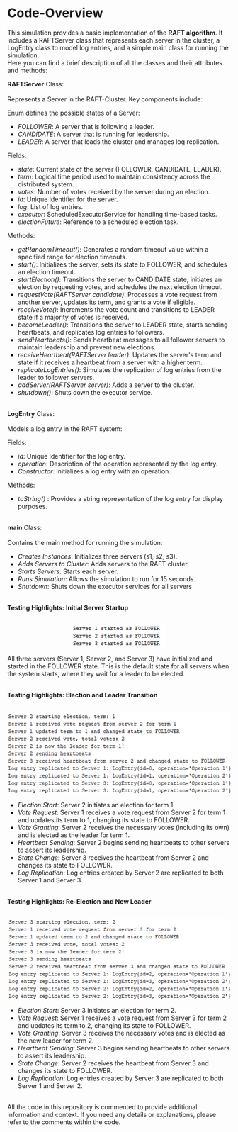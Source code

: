 # Code-Overview
This simulation provides a basic implementation of the **RAFT algorithm**. It includes a RAFTServer class that represents each server in the cluster, a LogEntry class to model log entries, and a simple main class for running the simulation. <br> Here you can find a brief description of all the classes and their attributes and methods:<br>

**RAFTServer** Class: <br><br>
Represents a Server in the RAFT-Cluster. Key components include:

Enum defines the possible states of a Server:

- _FOLLOWER_: A server that is following a leader.
- _CANDIDATE_: A server that is running for leadership.
- _LEADER_: A server that leads the cluster and manages log replication.

Fields: 

- _state_: Current state of the server (FOLLOWER, CANDIDATE, LEADER).
- _term_: Logical time period used to maintain consistency across the distributed system.
- _votes_: Number of votes received by the server during an election.
- _id_: Unique identifier for the server.
- _log_: List of log entries.
- _executor_: ScheduledExecutorService for handling time-based tasks.
- _electionFuture_: Reference to a scheduled election task.

Methods:

- _getRandomTimeout()_: Generates a random timeout value within a specified range for election timeouts.
- _start()_: Initializes the server, sets its state to FOLLOWER, and schedules an election timeout.
- _startElection()_: Transitions the server to CANDIDATE state, initiates an election by requesting votes, and schedules the next election timeout.
- _requestVote(RAFTServer candidate)_: Processes a vote request from another server, updates its term, and grants a vote if eligible.
- _receiveVote()_: Increments the vote count and transitions to LEADER state if a majority of votes is received.
- _becomeLeader()_: Transitions the server to LEADER state, starts sending heartbeats, and replicates log entries to followers.
- _sendHeartbeats()_: Sends heartbeat messages to all follower servers to maintain leadership and prevent new elections.
- _receiveHeartbeat(RAFTServer leader)_: Updates the server's term and state if it receives a heartbeat from a server with a higher term.
- _replicateLogEntries()_: Simulates the replication of log entries from the leader to follower servers.
- _addServer(RAFTServer server)_: Adds a server to the cluster.
- _shutdown()_: Shuts down the executor service. <br><br>

**LogEntry** Class: <br><br>
Models a log entry in the RAFT system:

Fields:

- _id_: Unique identifier for the log entry.
- _operation_: Description of the operation represented by the log entry.
- _Constructor_: Initializes a log entry with an operation. 

Methods:

- _toString()_ : Provides a string representation of the log entry for display purposes.<br><br>

**main** Class:<br><br>
Contains the main method for running the simulation:

- _Creates Instances_: Initializes three servers (s1, s2, s3).
- _Adds Servers to Cluster_: Adds servers to the RAFT cluster.
- _Starts Servers_: Starts each server.
- _Runs Simulation_: Allows the simulation to run for 15 seconds.
- _Shutdown_: Shuts down the executor services for all servers <br><br>

**Testing Highlights: Initial Server Startup**
<br><br>
<p align="center">
  <img src="introduction.png" alt="Example Image"/>
</p>

All three servers (Server 1, Server 2, and Server 3) have initialized and started in the FOLLOWER state. This is the default state for all servers when the system starts, where they wait for a leader to be elected.<br><br>

**Testing Highlights: Election and Leader Transition**
<br><br>
<p align="center">
  <img src="firstTerm.png" alt="Example Image"/>
</p>

- _Election Start_: Server 2 initiates an election for term 1.
- _Vote Request_: Server 1 receives a vote request from Server 2 for term 1 and updates its term to 1, changing its state to FOLLOWER.
- _Vote Granting_: Server 2 receives the necessary votes (including its own) and is elected as the leader for term 1.
- _Heartbeat Sending_: Server 2 begins sending heartbeats to other servers to assert its leadership.
- _State Change_: Server 3 receives the heartbeat from Server 2 and changes its state to FOLLOWER.
- _Log Replication_: Log entries created by Server 2 are replicated to both Server 1 and Server 3.<br><br>
  
**Testing Highlights: Re-Election and New Leader**
<br><br>
<p align="center">
  <img src="changeTerm.png" alt="Example Image"/>
</p>

- _Election Start_: Server 3 initiates an election for term 2.
- _Vote Request_: Server 1 receives a vote request from Server 3 for term 2 and updates its term to 2, changing its state to FOLLOWER.
- _Vote Granting_: Server 3 receives the necessary votes and is elected as the new leader for term 2.
- _Heartbeat Sending_: Server 3 begins sending heartbeats to other servers to assert its leadership.
- _State Change_: Server 2 receives the heartbeat from Server 3 and changes its state to FOLLOWER.
- _Log Replication_: Log entries created by Server 3 are replicated to both Server 1 and Server 2.<br><br>

All the code in this repository is commented to provide additional information and context. If you need any details or explanations, please refer to the comments within the code.
